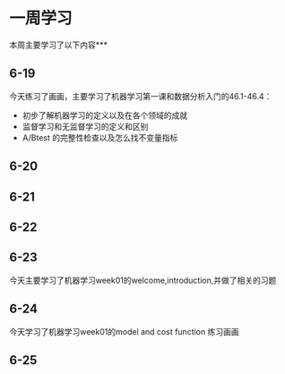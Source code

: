# 一周学习
本周主要学习了以下内容***
## 6-19
今天练习了画画，主要学习了机器学习第一课和数据分析入门的46.1-46.4：
* 初步了解机器学习的定义以及在各个领域的成就
* 监督学习和无监督学习的定义和区别
* A/Btest 的完整性检查以及怎么找不变量指标
## 6-20
## 6-21
## 6-22
## 6-23
今天主要学习了机器学习week01的welcome,introduction,并做了相关的习题
## 6-24
今天学习了机器学习week01的model and cost function
练习画画
## 6-25
